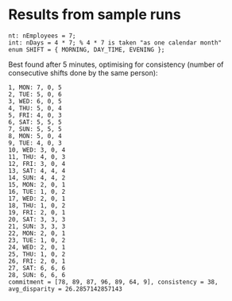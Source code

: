 # Results from sample runs

```minizinc
nt: nEmployees = 7;
int: nDays = 4 * 7; % 4 * 7 is taken "as one calendar month"
enum SHIFT = { MORNING, DAY_TIME, EVENING };
```

Best found after 5 minutes, optimising for consistency (number of consecutive shifts done by the same person):

```plain
1, MON: 7, 0, 5
2, TUE: 5, 0, 6
3, WED: 6, 0, 5
4, THU: 5, 0, 4
5, FRI: 4, 0, 3
6, SAT: 5, 5, 5
7, SUN: 5, 5, 5
8, MON: 5, 0, 4
9, TUE: 4, 0, 3
10, WED: 3, 0, 4
11, THU: 4, 0, 3
12, FRI: 3, 0, 4
13, SAT: 4, 4, 4
14, SUN: 4, 4, 2
15, MON: 2, 0, 1
16, TUE: 1, 0, 2
17, WED: 2, 0, 1
18, THU: 1, 0, 2
19, FRI: 2, 0, 1
20, SAT: 3, 3, 3
21, SUN: 3, 3, 3
22, MON: 2, 0, 1
23, TUE: 1, 0, 2
24, WED: 2, 0, 1
25, THU: 1, 0, 2
26, FRI: 2, 0, 1
27, SAT: 6, 6, 6
28, SUN: 6, 6, 6
commitment = [78, 89, 87, 96, 89, 64, 9], consistency = 38, avg_disparity = 26.2857142857143
```
